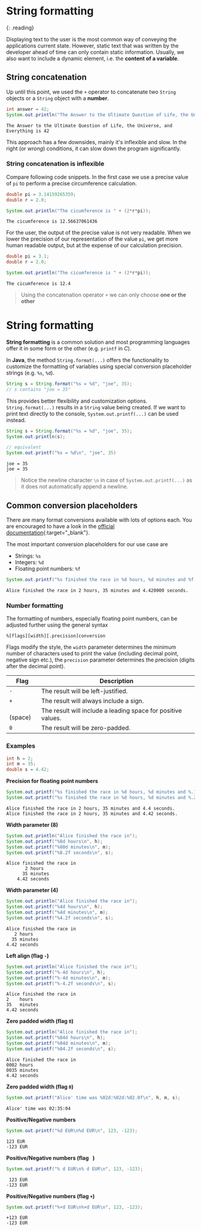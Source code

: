 # String formatting
{: .reading}

Displaying text to the user is the most common way of conveying the applications current state. However, static text that was written by the developer ahead of time can only contain static information. Usually, we also want to include a dynamic element, i.e. the **content of a variable**.

## String concatenation

Up until this point, we used the `+` operator to concatenate two ``String`` objects or a ``String`` object with a **number**.

````java
int answer = 42;
System.out.println("The Answer to the Ultimate Question of Life, the Universe, and Everything is " + answer)
````
````plaintext
The Answer to the Ultimate Question of Life, the Universe, and Everything is 42
````

This approach has a few downsides, mainly it's inflexible and slow. In the right (or *wrong*) conditions, it can slow down the program significantly.

### String concatenation is inflexible

Compare following code snippets. In the first case we use a precise value of `pi` to perform a precise circumference calculation.
````java
double pi = 3.14159265359;
double r = 2.0;

System.out.println("The cicumference is " + (2*r*pi));
````
````plaintext
The cicumference is 12.56637061436
````
For the user, the output of the precise value is not very readable. When we lower the precision of our representation of the value `pi`, we get more human readable output, but at the expense of our calculation precision.

````java
double pi = 3.1;
double r = 2.0;

System.out.println("The cicumference is " + (2*r*pi));
````
````plaintext
The cicumference is 12.4
````

>Using the concatenation operator `+` we can only choose **one or the other**

# String formatting

**String formatting** is a common solution and most programming languages offer it in some form or the other (e.g. `printf` in *C*).

In **Java**, the method `String.format(...)` offers the functionality to customize the formatting of variables using special conversion placeholder strings (e.g. `%s`, `%d`).

````java
String s = String.format("%s = %d", "joe", 35);
// s contains "joe = 35"
````

This provides better flexibility and customization options. `String.format(...)` results in a `String` value being created. If we want to print text directly to the console, `System.out.printf(...)` can be used instead.

````java
String s = String.format("%s = %d", "joe", 35);
System.out.println(s);

// equivalent
System.out.printf("%s = %d\n", "joe", 35)
````
````plaintext
joe = 35
joe = 35
````
> Notice the newline character `\n` in case of `System.out.printf(...)` as it does not automatically append a newline.

## Common conversion placeholders

There are many format conversions available with lots of options each. You are encouraged to have a look in the [official documentation](https://docs.oracle.com/javase/7/docs/api/java/util/Formatter.html){:target="_blank"}.

The most important conversion placeholders for our use case are
- Strings: `%s`
- Integers: `%d`
- Floating point numbers: `%f`

````java
System.out.printf("%s finished the race in %d hours, %d minutes and %f seconds.\n", "Alice", 2, 35, 4.42);
````
````plaintext
Alice finished the race in 2 hours, 35 minutes and 4.420000 seconds.
````

### Number formatting

The formatting of numbers, especially floating point numbers, can be adjusted further using the general syntax

````nohighlight
%[flags][width][.precision]conversion
````

Flags modify the style, the `width` parameter determines the minimum number of characters used to print the value (including decimal point, negative sign etc.), the `precision` parameter determines the precision (digits after the decimal point).

| Flag    | Description |
|---------|-------------|
| `-`     | The result will be left-justified.
| `+`     | The result will always include a sign.
| <code>&nbsp;</code> (space)    | The result will include a leading space for positive values.
| `0`     | The result will be zero-padded.

### Examples


````java
int h = 2;
int m = 35;
double s = 4.42;
````

**Precision for floating point numbers**
````java
System.out.printf("%s finished the race in %d hours, %d minutes and %.1f seconds.\n", "Alice", h, m, s);
System.out.printf("%s finished the race in %d hours, %d minutes and %.2f seconds.\n", "Alice", h, m, s);
````
````plaintext
Alice finished the race in 2 hours, 35 minutes and 4.4 seconds.
Alice finished the race in 2 hours, 35 minutes and 4.42 seconds.
````

**Width parameter (8)**
````java
System.out.println("Alice finished the race in");
System.out.printf("%8d hours\n", h);
System.out.printf("%80d minutes\n", m);
System.out.printf("%8.2f seconds\n", s);
````
````plaintext
Alice finished the race in
       2 hours
      35 minutes
    4.42 seconds
````
**Width parameter (4)**
````java
System.out.println("Alice finished the race in");
System.out.printf("%4d hours\n", h);
System.out.printf("%4d minutes\n", m);
System.out.printf("%4.2f seconds\n", s);
````
````plaintext
Alice finished the race in
   2 hours
  35 minutes
4.42 seconds
````

**Left align (flag `-`)**
````java
System.out.println("Alice finished the race in");
System.out.printf("%-4d hours\n", h);
System.out.printf("%-4d minutes\n", m);
System.out.printf("%-4.2f seconds\n", s);
````
````plaintext
Alice finished the race in
2    hours
35   minutes
4.42 seconds
````

**Zero padded width (flag `0`)**
````java
System.out.println("Alice finished the race in");
System.out.printf("%04d hours\n", h);
System.out.printf("%04d minutes\n", m);
System.out.printf("%04.2f seconds\n", s);
````
````plaintext
Alice finished the race in
0002 hours
0035 minutes
4.42 seconds
````

**Zero padded width (flag `0`)**
````java
System.out.printf("Alice' time was %02d:%02d:%02.0f\n", h, m, s);
````
````plaintext
Alice' time was 02:35:04
````

**Positive/Negative numbers**
````java
System.out.printf("%d EUR\n%d EUR\n", 123, -123);
````
````plaintext
123 EUR
-123 EUR
````

**Positive/Negative numbers (flag <code>&nbsp;</code>)**
````java
System.out.printf("% d EUR\n% d EUR\n", 123, -123);
````
````plaintext
 123 EUR
-123 EUR
````

**Positive/Negative numbers (flag `+`)**
````java
System.out.printf("%+d EUR\n%+d EUR\n", 123, -123);
````
````plaintext
+123 EUR
-123 EUR
````
